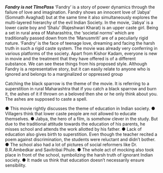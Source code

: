 ***Fandry is not TImePass***
‘Fandry’ is a story of power dynamics through the failure of love and imagination. Fandry shows an innocent love of ‘Jabya’ (Somnath Avaghad) but at the same time it also simultaneously explores the multi-layered hierarchy of the evil Indian Society. In the movie, ‘Jabya’ is a lower caste boy and ‘Shalu’ (Rajeshwari Kharat) is an upper caste girl. Being a set in rural area of Maharashtra, the ‘societal norms’ which are traditionally passed down from the ‘Manusmriti’ are of a peculiarly rigid nature. ‘Fandry’ is the face of teenage love, dreaming and facing the harsh truth in such a rigid caste system. The movie was already very conferring in various platforms of the society. Apart from Kishor Kadam, everyone is new in movie and the treatment that they have offered is of a different substance. We can see these things from his proposed style. Although Fandry is a representative story, but it can easily relate to anyone who is ignored and belongs to a marginalized or oppressed group

Catching the black sparrow is the theme of the movie. It is referring to a superstition in rural Maharashtra that if you catch a black sparrow and burn it, the ashes of it if thrown on a beloved then she or he only think about you. The ashes are supposed to caste a spell.

● This movie rightly discusses the theme of education in Indian society. ● Villagers think that lower caste people are not allowed to educate themselves. ● Jabya, the hero of a film, is somehow clever in the study. But due to the traditional attitude towards the education of his parents, he misses school and attends the work allotted by his father. ● Lack of education also gives birth to superstition.
Even though the teacher recited a poem against discrimination, the students were reluctant and didn’t bother. ● The school also had a lot of pictures of social reformers like Dr. B.R.Ambedkar and Savitribai Phule. ● The whole act of mocking also took place in front of the school, symbolizing the harsh truth of ignorant Indian society. ● It made us think that education doesn’t necessarily ensure sensibility.

	

